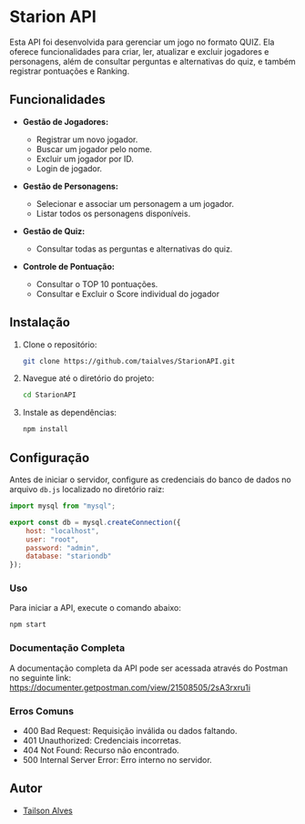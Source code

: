 # Starion API

Esta API foi desenvolvida para gerenciar um jogo no formato QUIZ. Ela oferece funcionalidades para criar, ler, atualizar e excluir jogadores e personagens, além de consultar perguntas e alternativas do quiz, e também registrar pontuações e Ranking.

## Funcionalidades

- **Gestão de Jogadores:**
  - Registrar um novo jogador.
  - Buscar um jogador pelo nome.
  - Excluir um jogador por ID.
  - Login de jogador.

- **Gestão de Personagens:**
  - Selecionar e associar um personagem a um jogador.
  - Listar todos os personagens disponíveis.

- **Gestão de Quiz:**
  - Consultar todas as perguntas e alternativas do quiz.
 
- **Controle de Pontuação:**
  - Consultar o TOP 10 pontuações.
  - Consultar e Excluir o Score individual do jogador

## Instalação

1. Clone o repositório:
    ```bash
    git clone https://github.com/taialves/StarionAPI.git
    ```
2. Navegue até o diretório do projeto:
    ```bash
    cd StarionAPI
    ```
3. Instale as dependências:
    ```bash
    npm install
    ```

## Configuração

Antes de iniciar o servidor, configure as credenciais do banco de dados no arquivo `db.js` localizado no diretório raiz:

```javascript
import mysql from "mysql";

export const db = mysql.createConnection({
    host: "localhost",
    user: "root",
    password: "admin",
    database: "stariondb"
});
```
### Uso
Para iniciar a API, execute o comando abaixo:
```bash
npm start
```
### Documentação Completa
A documentação completa da API pode ser acessada através do Postman no seguinte link: https://documenter.getpostman.com/view/21508505/2sA3rxru1i

### Erros Comuns
- 400 Bad Request: Requisição inválida ou dados faltando.
- 401 Unauthorized: Credenciais incorretas.
- 404 Not Found: Recurso não encontrado.
- 500 Internal Server Error: Erro interno no servidor.

## Autor

- [Tailson Alves](https://github.com/taialves)





